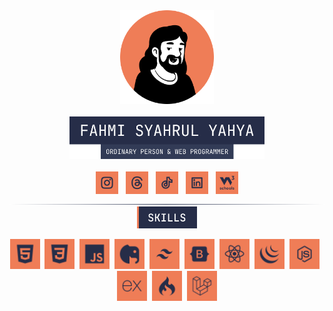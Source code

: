 <div align="center">
  <img src="profile.png" width="150" height="150">
  <br>
  <br>
  <img src="images/label-name.png" width="312">
  <br>
  <br>
  <a href="https://www.instagram.com/code.with.fahmi/"><img src="images/instagran.svg" width="36"></a>
  &nbsp;
  <a href="https://www.threads.net/@code.with.fahmi"><img src="images/threads.svg" width="36"></a>
  &nbsp;
  <a href="https://www.tiktok.com/@code.with.fahmi"><img src="images/tiktok.svg" width="36"></a>
  &nbsp;
  <a href="https://www.linkedin.com/in/fahmi-syahrul-yahya"><img src="images/linkedin.svg" width="36" /></a>
  &nbsp;
  <a href=""><img src="images/w3profile.svg" width="36" /></a>
</div>
<img src="images/border.svg">
<br>
<div align="center">
<img src="images/label-skills.svg" width="96">

<img src="images/HTML.svg" width="48">&nbsp;&nbsp;<img src="images/CSS.svg" width="48">&nbsp;&nbsp;<img src="images/JS.svg" width="48">&nbsp;&nbsp;<img src="images/PHP.svg" width="48">&nbsp;&nbsp;<img src="images/Tailwind.svg" width="48">&nbsp;&nbsp;<img src="images/Bootstrap.svg" width="48">&nbsp;&nbsp;<img src="images/React.svg" width="48">&nbsp;&nbsp;<img src="images/jQuery.svg" width="48">&nbsp;&nbsp;<img src="images/Nodejs.svg" width="48">&nbsp;&nbsp;<img src="images/Express.svg" width="48">&nbsp;&nbsp;<img src="images/CodeIgniter.svg" width="48">&nbsp;&nbsp;<img src="images/Laravel.svg" width="48">
</div>